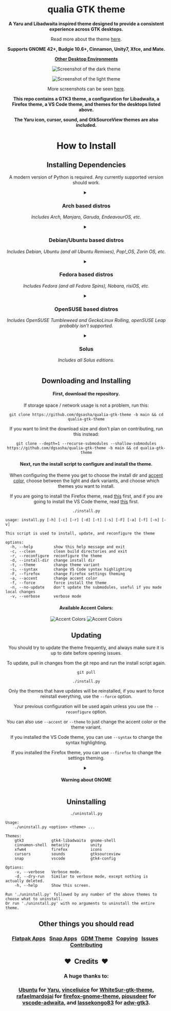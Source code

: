 <div align="center">

# qualia GTK theme
**A Yaru and Libadwaita inspired theme designed to provide a consistent experience across GTK desktops.**

Read more about the theme [here](https://github.com/dgsasha/qualia-gtk-theme/wiki/About).

**Supports GNOME 42+, Budgie 10.6+, Cinnamon, Unity7, Xfce, and Mate.**

**[Other Desktop Environments](https://github.com/dgsasha/qualia-gtk-theme/wiki/Other-Desktop-Environments)**

![Screenshot of the dark theme](.github/images/dark.png)

![Screenshot of the light theme](.github/images/light.png)

More screenshots can be seen [here](https://github.com/dgsasha/qualia-gtk-theme/wiki/Screenshots).

**This repo contains a GTK3 theme, a configuration for Libadwaita, a Firefox theme, a VS Code theme, and themes for the desktops listed above.**
  
**The Yaru icon, cursor, sound, and GtkSourceView themes are also included.**

# How to Install

## Installing Dependencies

A modern version of Python is required. Any currently supported version should work.

<details>
<summary>

### Arch based distros
*Includes Arch, Manjaro, Garuda, EndeavourOS, etc.*

</summary>

```
sudo pacman -S sassc git ninja meson rsync
```

**If using GNOME, also run this and then log out and log back in:**

```
sudo pacman -S gnome-shell-extensions
```

</details>

<details>
<summary>

### Debian/Ubuntu based distros
*Includes Debian, Ubuntu (and all Ubuntu Remixes), Pop!_OS, Zorin OS, etc.*

</summary>

<details>
<summary>

#### Debian base >= 'bookworm' or Ubuntu base >= 22.04
*Also includes [bullseye-backports](https://backports.debian.org/Instructions/) and Debian branches like sid/testing.*

</summary>

```
sudo apt-get install sassc git ninja-build meson
```

**If using GNOME, also run this and then log out and log back in:**

```
sudo apt-get install gnome-shell-extensions
```

</details>

<details>
<summary>

#### Debian base <= 'bullseye' or Ubuntu base <= 20.04
*Includes some Ubuntu based distros like Zorin OS.*

*The GNOME Shell theme will not work on distros this old.*

</summary>

```
sudo apt-get install sassc git python3-pip
```
```
sudo pip install meson ninja
```
**If using GNOME, also run this and then log out and log back in:**
```
sudo apt-get install gnome-shell-extensions
```

</details>

</details>

<details>
<summary>

### Fedora based distros
*Includes Fedora (and all Fedora Spins), Nobara, risiOS, etc.*

</summary>

```
sudo dnf install sassc git ninja-build meson
```

**If using GNOME, also run this and then log out and log back in:**

```
sudo dnf install gnome-shell-extension-user-theme
```

</details>

<details>
<summary>

### OpenSUSE based distros
*Includes OpenSUSE Tumbleweed and GeckoLinux Rolling, openSUSE Leap probably isn't supported.*

</summary>

```
sudo zypper install sassc git ninja meson
```

**If using GNOME, also run this and then log out and log back in:**

```
sudo zypper install gnome-shell-extension-user-theme
```

</details>

<details>
<summary>

### Solus
*Includes all Solus editions.*

</summary>

```
sudo eopkg install sassc git ninja meson rsync gnome-shell-extensions
```

**If using GNOME, also run this and then log out and log back in:**

```
sudo eopkg install gnome-shell-extensions
```

</details>

## Downloading and Installing

#### First, download the repository.

If storage space / network usage is not a problem, run this:
```
git clone https://github.com/dgsasha/qualia-gtk-theme -b main && cd qualia-gtk-theme
```
If you want to limit the download size and don't plan on contributing, run this instead:
```
git clone --depth=1 --recurse-submodules --shallow-submodules https://github.com/dgsasha/qualia-gtk-theme -b main && cd qualia-gtk-theme
```

#### Next, run the install script to configure and install the theme.

When configuring the theme you get to choose the install dir and [accent color](#available-accent-colors), choose between the light and dark variants, and choose which themes you want to install.

If you are going to install the Firefox theme, read [this](https://github.com/dgsasha/qualia-gtk-theme/wiki/Firefox-Theme) first, and if you are going to install the VS Code theme, read [this](https://github.com/dgsasha/qualia-gtk-theme/wiki/VS-Code-Theme) first.

```
./install.py
```

</div>

```
usage: install.py [-h] [-c] [-r] [-d] [-t] [-s] [-F] [-a] [-f] [-n] [-v]

This script is used to install, update, and reconfigure the theme

options:
  -h, --help         show this help message and exit
  -c, --clean        clean build directories and exit
  -r, --reconfigure  reconfigure the theme
  -d, --install-dir  change install dir
  -t, --theme        change theme variant
  -s, --syntax       change VS Code syntax highlighting
  -F, --firefox      change Firefox settings theming
  -a, --accent       change accent color
  -f, --force        force install the theme
  -n, --no-update    don't update the submodules, useful if you made local changes
  -v, --verbose      verbose mode
```

<div align="center">

#### Available Accent Colors:
![Accent Colors](.github/images/accents-dark.svg#gh-dark-mode-only)
![Accent Colors](.github/images/accents-light.svg#gh-light-mode-only)

## Updating

You should try to update the theme frequently, and always make sure it is up to date before opening issues.

To update, pull in changes from the git repo and run the install script again.

```
git pull
```
```
./install.py
```

Only the themes that have updates will be reinstalled, if you want to force reinstall everything, use the `--force` option.

Your previous configuration will be used again unless you use the `--reconfigure` option.

You can also use `--accent` or `--theme` to just change the accent color or the theme variant.

If you installed the VS Code theme, you can use `--syntax` to change the syntax highlighting.

If you installed the Firefox theme, you can use `--firefox` to change the settings theming.

<details>
<summary>

#### Warning about GNOME

</summary>

The GNOME Shell often changes a lot between major releases. For this reason you will always need to run `./install.py` after updating GNOME to make sure the latest version of the theme is installed. You should probably do this for other desktops as well, just in case there are changes.

You should also probably avoid using alpha builds of GNOME because I might not have the theme updated to support them yet.

</details>

## Uninstalling
```
./uninstall.py
```

</div>

```
Usage:
    ./uninstall.py <option> <theme> ...

Themes:
    gtk3            gtk4-libadwaita  gnome-shell
    cinnamon-shell  metacity         unity
    xfwm4           firefox          icons
    cursors         sounds           gtksourceview
    snap            vscode           gtk4-config

Options:
    -v, --verbose   Verbose mode.
    -d, --dry-run   Similar to verbose mode, except nothing is actually deleted.
    -h, --help      Show this screen.

Run './uninstall.py' followed by any number of the above themes to choose what to uninstall.
Or run './uninstall.py' with no arguments to uninstall the entire theme.
```

<div align="center">

## Other things you should read

### [Flatpak Apps](https://github.com/dgsasha/qualia-gtk-theme/wiki/Flatpak-Apps) &nbsp; [Snap Apps](https://github.com/dgsasha/qualia-gtk-theme/wiki/Snap-Apps) &nbsp; [GDM Theme](https://github.com/dgsasha/qualia-gtk-theme/wiki/GDM-Theme) &nbsp; [Copying](https://github.com/dgsasha/qualia-gtk-theme/wiki/Copying) &nbsp; [Issues](https://github.com/dgsasha/qualia-gtk-theme/wiki/Issues) &nbsp; [Contributing](https://github.com/dgsasha/qualia-gtk-theme/wiki/Contributing)

## :heart:&nbsp; Credits &nbsp;:heart:
### A huge thanks to:
### [Ubuntu](https://ubuntu.com/) for [Yaru](https://github.com/ubuntu/yaru), [vinceliuice](https://github.com/vinceliuice) for [WhiteSur-gtk-theme](https://github.com/vinceliuice/WhiteSur-gtk-theme), [rafaelmardojai](https://github.com/rafaelmardojai) for [firefox-gnome-theme](https://github.com/rafaelmardojai/firefox-gnome-theme), [piousdeer](https://github.com/piousdeer) for [vscode-adwaita](https://github.com/piousdeer/vscode-adwaita), and [lassekongo83](https://github.com/lassekongo83) for [adw-gtk3](https://github.com/lassekongo83/adw-gtk3).

</div>